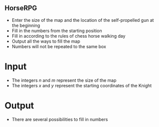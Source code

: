 ## HorseRPG
- Enter the size of the map and the location of the self-propelled gun at the beginning
- Fill in the numbers from the starting position
- Fill in according to the rules of chess horse walking day
- Output all the ways to fill the map
- Numbers will not be repeated to the same box
# Input
- The integers *n* and *m* represent the size of the map
- The integers *x* and *y* represent the starting coordinates of the Knight
# Output
- There are several possibilities to fill in numbers
